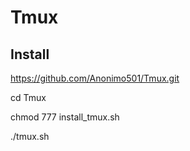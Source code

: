 # Tmux

## Install

https://github.com/Anonimo501/Tmux.git

cd Tmux

chmod 777 install_tmux.sh

./tmux.sh
